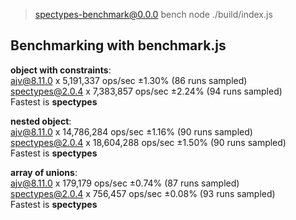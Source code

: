 
> spectypes-benchmark@0.0.0 bench
> node ./build/index.js

## Benchmarking with benchmark.js
<b>object with constraints</b>:</br>
ajv@8.11.0 x 5,191,337 ops/sec ±1.30% (86 runs sampled)</br>
spectypes@2.0.4 x 7,383,857 ops/sec ±2.24% (94 runs sampled)</br>
Fastest is <b>spectypes</b>

<b>nested object</b>:</br>
ajv@8.11.0 x 14,786,284 ops/sec ±1.16% (90 runs sampled)</br>
spectypes@2.0.4 x 18,604,288 ops/sec ±1.50% (90 runs sampled)</br>
Fastest is <b>spectypes</b>

<b>array of unions</b>:</br>
ajv@8.11.0 x 179,179 ops/sec ±0.74% (87 runs sampled)</br>
spectypes@2.0.4 x 756,457 ops/sec ±0.08% (93 runs sampled)</br>
Fastest is <b>spectypes</b>

